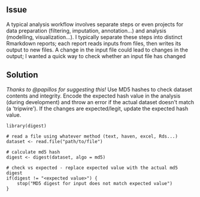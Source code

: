 ## Issue
A typical analysis workflow involves separate steps or even projects for data preparation (filtering, imputation, annotation...) and analysis (modelling, visualization...).  I typically separate these steps into distinct Rmarkdown reports; each report reads inputs from files, then writes its output to new files.  A change in the input file could lead to changes in the output; I wanted a quick way to check whether an input file has changed

## Solution
*Thanks to @papillos for suggesting this!*
Use MD5 hashes to check dataset contents and integrity. Encode the expected hash value in the analysis (during development) and throw an error if the actual dataset doesn't match (a 'tripwire').  If the changes are expected/legit, update the expected hash value.

```
library(digest)

# read a file using whatever method (text, haven, excel, Rds...)
dataset <- read.file("path/to/file")

# calculate md5 hash
digest <- digest(dataset, algo = md5)

# check vs expected - replace expected value with the actual md5 digest
if(digest != "<expected value>") {
    stop("MD5 digest for input does not match expected value")
}
```